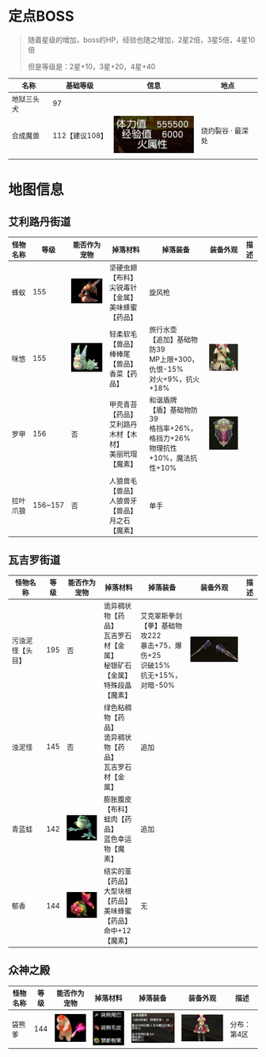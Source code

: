 # 定点BOSS

> 随着星级的增加，boss的HP，经验也随之增加，2星2倍，3星5倍，4星10倍
>
> 但是等级是：2星+10，3星+20，4星+40

| 名称       | 基础等级       | 信息                                                    | 地点              |
| ---------- | -------------- | ------------------------------------------------------- | ----------------- |
| 地狱三头犬 | 97             |                                                         |                   |
| 合成魔兽   | 112【建议108】 | ![image-20200823211947857](image-20200823211947857.png) | 烧灼裂谷 · 最深处 |
|            |                |                                                         |                   |



# 地图信息

## 艾利路丹街道

| 怪物名称 | 等级    | 能否作为宠物                                            | 掉落材料                                                     | 掉落装备                                                     | 装备外观                                                     | 描述 |
| -------- | ------- | ------------------------------------------------------- | ------------------------------------------------------------ | ------------------------------------------------------------ | ------------------------------------------------------------ | ---- |
| 蜂蚁     | 155     | ![image-20200821174024999](image-20200821174024999.png) | 坚硬虫翅【布料】<br />尖锐毒针【金属】<br />美味蜂蜜【药品】 | 旋风枪                                                       |                                                              |      |
| 咪悠     | 155     | ![image-20200821174458653](image-20200821174458653.png) | 轻柔软毛【兽品】<br />棒棒尾【兽品】<br />香菜【药品】       | 旅行水壶<br />【追加】基础物防39<br />MP上限+300，仇恨-15%<br />对火+9%，抗火+18% | <img src="image-20200821174759868.png" alt="image-20200821174759868" style="zoom:80%;" /> |      |
| 罗甲     | 156     | 否                                                      | 甲壳青苔【药品】<br />艾利路丹木材【木材】<br />美丽玳瑁【魔素】 | 和谐盾牌<br />【盾】基础物防39<br />格挡率+26%，格挡力+26%<br />物理抗性+10%，魔法抗性+10% | <img src="image-20200821173448793.png" alt="image-20200821173448793" style="zoom:50%;" /> |      |
| 拉叶爪狼 | 156~157 | 否                                                      | 人狼兽毛【兽品】<br />人狼兽牙【兽品】<br />月之石【魔素】   | 单手                                                         |                                                              |      |



## 瓦吉罗街道

| 怪物名称         | 等级 | 能否作为宠物                                                 | 掉落材料                                                     | 掉落装备                                                     | 装备外观                                                     | 描述 |
| ---------------- | ---- | ------------------------------------------------------------ | ------------------------------------------------------------ | ------------------------------------------------------------ | ------------------------------------------------------------ | ---- |
| 污浊泥怪【头目】 | 195  | 否                                                           | 诡异稠状物【药品】<br />瓦吉罗石材【金属】<br />秘银矿石【金属】<br />特殊段晶【魔素】 | 艾克翠斯拳剑<br />【拳】基础物攻222<br />暴击+75，爆伤+25<br />识破15%<br />抗无+15%，对暗-50% | <img src="image-20200821180519546.png" alt="image-20200821180519546" style="zoom:80%;" /> |      |
| 浊泥怪           | 145  | 否                                                           | 绿色粘稠物【药品】<br />诡异稠状物【药品】<br />瓦吉罗石材【金属】 | 追加                                                         |                                                              |      |
| 青蓝蛙           | 142  | <img src="image-20200821175642424.png" alt="image-20200821175642424" style="zoom:67%;" /> | 膨胀腹皮【布料】<br />蛙肉【药品】<br />蓝色幸运物【魔素】   | 追加                                                         |                                                              |      |
| 郁香             | 144  | <img src="image-20200821180016369.png" alt="image-20200821180016369" style="zoom:67%;" /> | 结实的茎【药品】<br />大型块根【药品】<br />美味蜂蜜【药品】<br />命中+12【魔素】 | 无                                                           |                                                              |      |

## 众神之殿

| 怪物名称 | 等级 | 能否作为宠物                                                 | 掉落材料                                                     | 掉落装备                                                     | 装备外观                                                | 描述        |
| -------- | ---- | ------------------------------------------------------------ | ------------------------------------------------------------ | ------------------------------------------------------------ | ------------------------------------------------------- | ----------- |
| 袋熊爹   | 144  | <img src="image-20200823200310925.png" alt="image-20200823200310925" style="zoom:50%;" /> | <img src="image-20200823200336569.png" alt="image-20200823200336569" style="zoom: 50%;" /> | <img src="image-20200823200401744.png" alt="image-20200823200401744" style="zoom: 80%;" /> | ![image-20200823200718702](image-20200823200718702.png) | 分布：第4区 |

